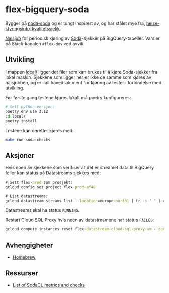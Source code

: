# flex-bigquery-soda

Bygger på [nada-soda](https://github.com/navikt/nada-soda) og er tungt inspirert av, og har stålet mye fra, [helse-styringsinfo-kvalitetssjekk](https://github.com/navikt/helse-styringsinfo-kvalitetssjekk).

[Naisjob](https://doc.nais.io/naisjob/) for periodisk kjøring av [Soda](https://www.soda.io/)-sjekker på BigQuery-tabeller. Varsler på Slack-kanalen `#flex-dev` ved avvik.

## Utvikling

I mappen [local/](local/) ligger det filer som kan brukes til å kjøre Soda-sjekker fra lokal maskin. Sjekkene som ligger her er ikke de samme som kjøres av naisjobben, og er i all hovedsak ment for kjøring av tester i forbindelse med utvikling.


Før første gang testene kjøres lokalt må poetry konfigureres:

```sh
# Sett python versjon:
poetry env use 3.12
cd local/
poetry install
```

Testene kan deretter kjøres med:

```sh
make run-soda-checks
```

## Aksjoner

Hvis noen av sjekkene som verifiser at det er streamet data til BigQuery feiler kan status på Datastreams sjekkes med:

```cmd
# Sett flex-prod som prosjekt:
gcloud config set project flex-prod-af40

# List datastreams:
gcloud datastream streams list --location=europe-north1 | tr -s ' ' | cut -d ' '  -f1,2
```
Datastreams skal ha status `RUNNING`.


Restart Cloud SQL Proxy hvis noen av datastreamene har status `FAILED`:
```cmd
gcloud compute instances reset flex-datastream-cloud-sql-proxy-vm --zone=europe-north1-a
```

## Avhengigheter

- [Homebrew](https://brew.sh/)

## Ressurser

- [List of SodaCL metrics and checks](https://docs.soda.io/soda-cl/metrics-and-checks.html#list-of-sodacl-metrics-and-checks)
